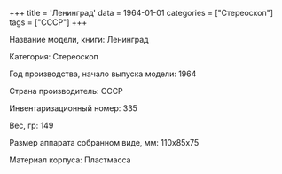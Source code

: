 +++
title = 'Ленинград'
data = 1964-01-01
categories = ["Стереоскоп"]
tags = ["СССР"]
+++

Название модели, книги: Ленинград

Категория: Стереоскоп

Год производства, начало выпуска модели: 1964

Страна производитель: СССР

Инвентаризационный номер: 335

Вес, гр: 149

Размер аппарата  собранном виде, мм: 110х85х75

Материал корпуса: Пластмасса

